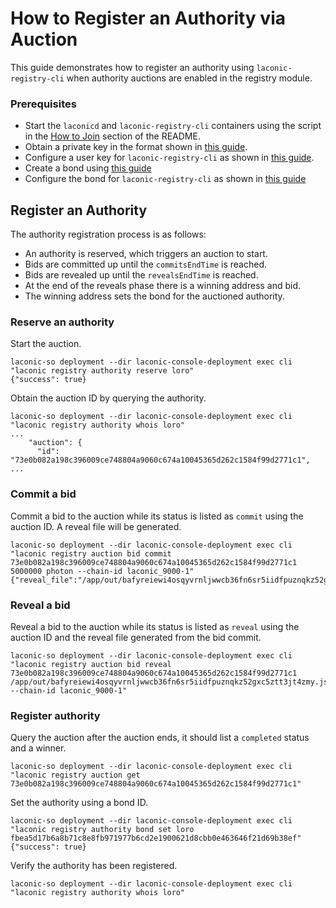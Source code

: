 # How to Register an Authority via Auction

This guide demonstrates how to register an authority using `laconic-registry-cli` when authority auctions are enabled in the registry module.

### Prerequisites

* Start the `laconicd` and `laconic-registry-cli` containers using the script in the [How to Join](/devnet/README.md#how-to-join) section of the README.
* Obtain a private key in the format shown in [this guide](private-key.md).
* Configure a user key for `laconic-registry-cli` as shown in [this guide](configure-cli-key.md).
* Create a bond using [this guide](./create-bond.md)
* Configure the bond for `laconic-registry-cli` as shown in [this guide](./configure-cli-bond.md)

## Register an Authority

The authority registration process is as follows:
* An authority is reserved, which triggers an auction to start.
* Bids are committed up until the `commitsEndTime` is reached.
* Bids are revealed up until the `revealsEndTime` is reached.
* At the end of the reveals phase there is a winning address and bid.
* The winning address sets the bond for the auctioned authority.

### Reserve an authority

Start the auction.
```
laconic-so deployment --dir laconic-console-deployment exec cli "laconic registry authority reserve loro"
{"success": true}
```
Obtain the auction ID by querying the authority.
```
laconic-so deployment --dir laconic-console-deployment exec cli "laconic registry authority whois loro"
...
    "auction": {
      "id": "73e0b082a198c396009ce748804a9060c674a10045365d262c1584f99d2771c1",
...
```

### Commit a bid

Commit a bid to the auction while its status is listed as `commit` using the auction ID. A reveal file will be generated.
```
laconic-so deployment --dir laconic-console-deployment exec cli "laconic registry auction bid commit 73e0b082a198c396009ce748804a9060c674a10045365d262c1584f99d2771c1 5000000 photon --chain-id laconic_9000-1"
{"reveal_file":"/app/out/bafyreiewi4osqyvrnljwwcb36fn6sr5iidfpuznqkz52gxc5ztt3jt4zmy.json"}
```

### Reveal a bid

Reveal a bid to the auction while its status is listed as `reveal` using the auction ID and the reveal file generated from the bid commit.
```
laconic-so deployment --dir laconic-console-deployment exec cli "laconic registry auction bid reveal 73e0b082a198c396009ce748804a9060c674a10045365d262c1584f99d2771c1 /app/out/bafyreiewi4osqyvrnljwwcb36fn6sr5iidfpuznqkz52gxc5ztt3jt4zmy.json --chain-id laconic_9000-1"
```

### Register authority

Query the auction after the auction ends, it should list a `completed` status and a winner.
```
laconic-so deployment --dir laconic-console-deployment exec cli "laconic registry auction get 73e0b082a198c396009ce748804a9060c674a10045365d262c1584f99d2771c1"
```

Set the authority using a bond ID.
```
laconic-so deployment --dir laconic-console-deployment exec cli "laconic registry authority bond set loro fbea5d17b6a8b71c8e8fb971977b6cd2e1900621d8cbb0e463646f21d69b38ef"
{"success": true}
```

Verify the authority has been registered.
```
laconic-so deployment --dir laconic-console-deployment exec cli "laconic registry authority whois loro"
```